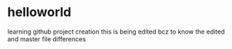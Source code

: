 # helloworld
learning github project creation
this is being edited bcz to know the edited and master file differences
